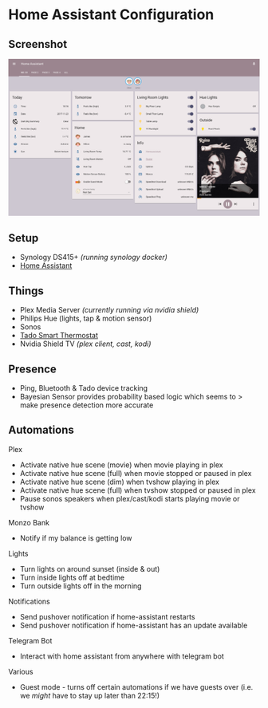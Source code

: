 # Home Assistant Configuration

## Screenshot

![UI](hass.png)

## Setup
- Synology DS415+ *(running synology docker)*
- [Home Assistant](https://home-assistant.io/)

## Things
- Plex Media Server *(currently running via nvidia shield)*
- Philips Hue (lights, tap & motion sensor)
- Sonos
- [Tado Smart Thermostat](https://www.tado.com/gb/)
- Nvidia Shield TV *(plex client, cast, kodi)*

## Presence
- Ping, Bluetooth & Tado device tracking
- Bayesian Sensor provides probability based logic which seems to >
  make presence detection more accurate 

## Automations
Plex
- Activate native hue scene (movie) when movie playing in plex
- Activate native hue scene (full) when movie stopped or paused in plex
- Activate native hue scene (dim) when tvshow playing in plex
- Activate native hue scene (full) when tvshow stopped or paused in plex
- Pause sonos speakers when plex/cast/kodi starts playing movie or tvshow

Monzo Bank
- Notify if my balance is getting low

Lights
- Turn lights on around sunset (inside & out)
- Turn inside lights off at bedtime
- Turn outside lights off in the morning

Notifications
- Send pushover notification if home-assistant restarts
- Send pushover notification if home-assistant has an update available

Telegram Bot
- Interact with home assistant from anywhere with telegram bot

Various
- Guest mode - turns off certain automations if we have guests over (i.e. we *might* have to stay up later than 22:15!)
